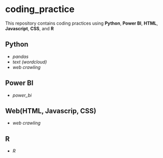 # coding_practice
This repository contains coding practices using **Python**, **Power BI**, **HTML**, **Javascript**, **CSS**, and **R**
## Python
* *pandas*
* *text (wordcloud)*
* *web crawling*
## Power BI
* *power_bi*
## Web(HTML, Javascrip, CSS)
* *web crawling*
## R
* *R*
